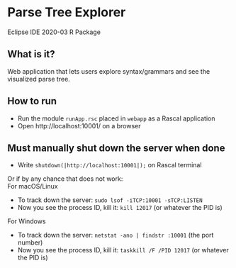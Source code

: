 # Parse Tree Explorer

Eclipse IDE 2020-03 R Package

## What is it?
Web application that lets users explore syntax/grammars and see the visualized parse tree.

## How to run
- Run the module `runApp.rsc` placed in `webapp` as a Rascal application
- Open http://localhost:10001/ on a browser

## Must manually shut down the server when done
- Write `shutdown(|http://localhost:10001|);` on Rascal terminal  
  
Or if by any chance that does not work:  
For macOS/Linux
- To track down the server: `sudo lsof -iTCP:10001 -sTCP:LISTEN`
- Now you see the process ID, kill it: `kill 12017` (or whatever the PID is)  

For Windows
- To track down the server: `netstat -ano | findstr :10001` (the port number)
- Now you see the process ID, kill it: `taskkill /F /PID 12017` (or whatever the PID is)
